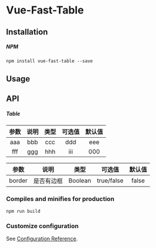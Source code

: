# Vue-Fast-Table

## Installation

##### NPM

```
npm install vue-fast-table --save
```

## Usage


## API

##### Table

参数 | 说明 | 类型 | 可选值 | 默认值
:-: | :-: | :-: | :-: | :-:
aaa | bbb | ccc | ddd | eee| 
fff | ggg| hhh | iii | 000|



参数 | 说明 | 类型 | 可选值 | 默认值
:-: | :-: | :-: | :-: | :-:
border | 是否有边框 | Boolean | true/false | false|


<!-- |loading|是否显示loading遮罩层|Boolean|true/false|false|
|columns|表格列的配置描述，具体项见下表|Array|-|-|
|data|表格显示的数据|Array|-|-|
|height|表格的高度，默认为自动高度。可以为Number类型，400;也可为String类型，'400'/'400px';亦可为'+400',此时代表 height 为 calc(100vh - 400px)|Number/String|400/'400'/'400px'/'+400'|-|
|index|是否展示表格行号|Boolean|true/false|false|
|size|表格大小尺寸|String|default/small/mini|default|
|emptyText|表格无数据时的文字|String|-|No Data| -->


### Compiles and minifies for production
```
npm run build
```

### Customize configuration
See [Configuration Reference](https://cli.vuejs.org/config/).
